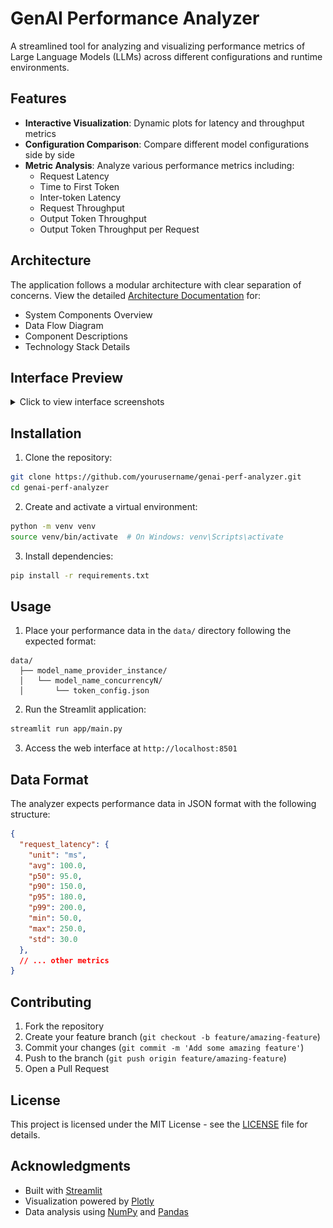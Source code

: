 # GenAI Performance Analyzer

A streamlined tool for analyzing and visualizing performance metrics of Large Language Models (LLMs) across different configurations and runtime environments.

## Features

- **Interactive Visualization**: Dynamic plots for latency and throughput metrics
- **Configuration Comparison**: Compare different model configurations side by side
- **Metric Analysis**: Analyze various performance metrics including:
  - Request Latency
  - Time to First Token
  - Inter-token Latency
  - Request Throughput
  - Output Token Throughput
  - Output Token Throughput per Request

## Architecture

The application follows a modular architecture with clear separation of concerns. View the detailed [Architecture Documentation](docs/architecture.md) for:
- System Components Overview
- Data Flow Diagram
- Component Descriptions
- Technology Stack Details

## Interface Preview

<details>
<summary>Click to view interface screenshots</summary>

### Latency Distribution View
![Latency Distribution](docs/images/latency_distribution.png)
*Analyze latency distributions across different token configurations with interactive box plots and statistical insights*

### Model Comparison View
![Model Comparison](docs/images/model_comparison.png)
*Compare performance metrics between different model configurations and concurrency levels*

### Overall Interface
![Overall UI](docs/images/overall_ui.png)
*Complete interface with sidebar controls and metric visualization panels*

</details>

## Installation

1. Clone the repository:
```bash
git clone https://github.com/yourusername/genai-perf-analyzer.git
cd genai-perf-analyzer
```

2. Create and activate a virtual environment:
```bash
python -m venv venv
source venv/bin/activate  # On Windows: venv\Scripts\activate
```

3. Install dependencies:
```bash
pip install -r requirements.txt
```

## Usage

1. Place your performance data in the `data/` directory following the expected format:
```
data/
  ├── model_name_provider_instance/
  │   └── model_name_concurrencyN/
  │       └── token_config.json
```

2. Run the Streamlit application:
```bash
streamlit run app/main.py
```

3. Access the web interface at `http://localhost:8501`

## Data Format

The analyzer expects performance data in JSON format with the following structure:

```json
{
  "request_latency": {
    "unit": "ms",
    "avg": 100.0,
    "p50": 95.0,
    "p90": 150.0,
    "p95": 180.0,
    "p99": 200.0,
    "min": 50.0,
    "max": 250.0,
    "std": 30.0
  },
  // ... other metrics
}
```

## Contributing

1. Fork the repository
2. Create your feature branch (`git checkout -b feature/amazing-feature`)
3. Commit your changes (`git commit -m 'Add some amazing feature'`)
4. Push to the branch (`git push origin feature/amazing-feature`)
5. Open a Pull Request

## License

This project is licensed under the MIT License - see the [LICENSE](LICENSE) file for details.

## Acknowledgments

- Built with [Streamlit](https://streamlit.io/)
- Visualization powered by [Plotly](https://plotly.com/)
- Data analysis using [NumPy](https://numpy.org/) and [Pandas](https://pandas.pydata.org/)